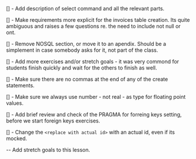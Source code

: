[] - Add description of select command and all the relevant parts.

[] - Make requirements more explicit for the invoices table creation. Its quite ambiguous and raises a few questions re. the need to include not null or ont.

[] - Remove NOSQL section, or move it to an apendix. Should be a simplement in case somebody asks for it, not part of the class.

[] - Add more exercises and/or stretch goals - it was very commond for students finish quickly and wait for the others to finish as well.

[] - Make sure there are no commas at the end of any of the create statements.

[] - Make sure we always use number - not real - as type for floating point values.

[] - Add brief review and check of the PRAGMA for forreing keys setting, before we start foreign keys exercises.

[] - Change the `<replace with actual id>` with an actual id, even if its mocked.


-- Add stretch goals to this lesson.

